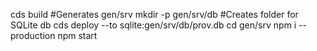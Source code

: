 cds build #Generates gen/srv
mkdir -p gen/srv/db #Creates folder for SQLite db
cds deploy --to sqlite:gen/srv/db/prov.db
cd gen/srv
npm i --production
npm start

